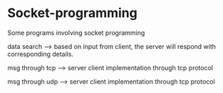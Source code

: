 # Socket-programming

Some programs involving socket programming

data search  --> based on input from client, the server will respond with corresponding details.

msg through tcp --> server client implementation through tcp protocol

msg through udp --> server client implementation through tcp protocol
